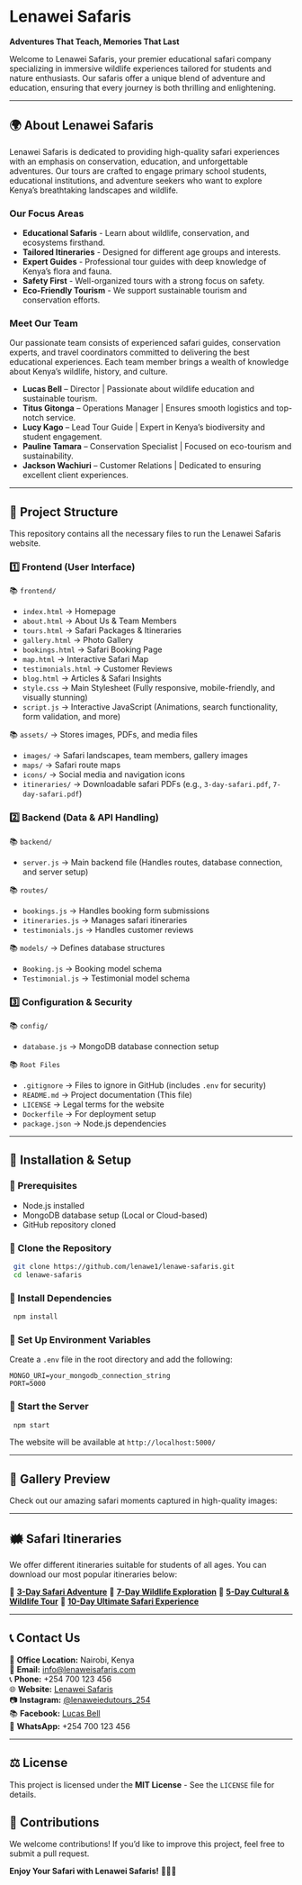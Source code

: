 # Lenawei Safaris

**Adventures That Teach, Memories That Last**

Welcome to Lenawei Safaris, your premier educational safari company specializing in immersive wildlife experiences tailored for students and nature enthusiasts. Our safaris offer a unique blend of adventure and education, ensuring that every journey is both thrilling and enlightening.

---

## 🌍 **About Lenawei Safaris**

Lenawei Safaris is dedicated to providing high-quality safari experiences with an emphasis on conservation, education, and unforgettable adventures. Our tours are crafted to engage primary school students, educational institutions, and adventure seekers who want to explore Kenya’s breathtaking landscapes and wildlife.

### **Our Focus Areas**

- **Educational Safaris** - Learn about wildlife, conservation, and ecosystems firsthand.
- **Tailored Itineraries** - Designed for different age groups and interests.
- **Expert Guides** - Professional tour guides with deep knowledge of Kenya’s flora and fauna.
- **Safety First** - Well-organized tours with a strong focus on safety.
- **Eco-Friendly Tourism** - We support sustainable tourism and conservation efforts.

### **Meet Our Team**

Our passionate team consists of experienced safari guides, conservation experts, and travel coordinators committed to delivering the best educational experiences. Each team member brings a wealth of knowledge about Kenya’s wildlife, history, and culture.

- **Lucas Bell** – Director | Passionate about wildlife education and sustainable tourism.
- **Titus Gitonga** – Operations Manager | Ensures smooth logistics and top-notch service.
- **Lucy Kago** – Lead Tour Guide | Expert in Kenya’s biodiversity and student engagement.
- **Pauline Tamara** – Conservation Specialist | Focused on eco-tourism and sustainability.
- **Jackson Wachiuri** – Customer Relations | Dedicated to ensuring excellent client experiences.

---

## 📎 **Project Structure**

This repository contains all the necessary files to run the Lenawei Safaris website.

### **1️⃣ Frontend (User Interface)**

📚 `frontend/`

- `index.html` → Homepage
- `about.html` → About Us & Team Members
- `tours.html` → Safari Packages & Itineraries
- `gallery.html` → Photo Gallery
- `bookings.html` → Safari Booking Page
- `map.html` → Interactive Safari Map
- `testimonials.html` → Customer Reviews
- `blog.html` → Articles & Safari Insights
- `style.css` → Main Stylesheet (Fully responsive, mobile-friendly, and visually stunning)
- `script.js` → Interactive JavaScript (Animations, search functionality, form validation, and more)

📚 `assets/` → Stores images, PDFs, and media files

- `images/` → Safari landscapes, team members, gallery images
- `maps/` → Safari route maps
- `icons/` → Social media and navigation icons
- `itineraries/` → Downloadable safari PDFs (e.g., `3-day-safari.pdf`, `7-day-safari.pdf`)

### **2️⃣ Backend (Data & API Handling)**

📚 `backend/`

- `server.js` → Main backend file (Handles routes, database connection, and server setup)

📚 `routes/`

- `bookings.js` → Handles booking form submissions
- `itineraries.js` → Manages safari itineraries
- `testimonials.js` → Handles customer reviews

📚 `models/` → Defines database structures

- `Booking.js` → Booking model schema
- `Testimonial.js` → Testimonial model schema

### **3️⃣ Configuration & Security**

📚 `config/`

- `database.js` → MongoDB database connection setup

📚 `Root Files`

- `.gitignore` → Files to ignore in GitHub (includes `.env` for security)
- `README.md` → Project documentation (This file)
- `LICENSE` → Legal terms for the website
- `Dockerfile` → For deployment setup
- `package.json` → Node.js dependencies

---

## 🚀 **Installation & Setup**

### **🔹 Prerequisites**

- Node.js installed
- MongoDB database setup (Local or Cloud-based)
- GitHub repository cloned

### **🔹 Clone the Repository**

```bash
 git clone https://github.com/lenawe1/lenawe-safaris.git
 cd lenawe-safaris
```

### **🔹 Install Dependencies**

```bash
 npm install
```

### **🔹 Set Up Environment Variables**

Create a `.env` file in the root directory and add the following:

```
MONGO_URI=your_mongodb_connection_string
PORT=5000
```

### **🔹 Start the Server**

```bash
 npm start
```

The website will be available at `http://localhost:5000/`

---

## 📸 **Gallery Preview**

Check out our amazing safari moments captured in high-quality images: 

---

## 🗰 **Safari Itineraries**

We offer different itineraries suitable for students of all ages. You can download our most popular itineraries below:

📄 [**3-Day Safari Adventure**](assets/itineraries/3-day-safari.pdf)
📄 [**7-Day Wildlife Exploration**](assets/itineraries/7-day-safari.pdf)
📄 [**5-Day Cultural & Wildlife Tour**](assets/itineraries/5-day-safari.pdf)
📄 [**10-Day Ultimate Safari Experience**](assets/itineraries/10-day-safari.pdf)

---

## 📞 **Contact Us**

🏢 **Office Location:** Nairobi, Kenya\
📧 **Email:** [info@lenaweisafaris.com](mailto\:info@lenaweisafaris.com)\
📞 **Phone:** +254 700 123 456\
🌐 **Website:** [Lenawei Safaris](https://lenawe1.github.io/)\
📷 **Instagram:** [@lenaweiedutours\_254](https://www.instagram.com/lenaweiedutours_254/)\
📚 **Facebook:** [Lucas Bell](https://www.facebook.com/LucasBell)\
💌 **WhatsApp:** +254 700 123 456

---

## ⚖️ **License**

This project is licensed under the **MIT License** - See the `LICENSE` file for details.

## 🙌 **Contributions**

We welcome contributions! If you’d like to improve this project, feel free to submit a pull request.

**Enjoy Your Safari with Lenawei Safaris!** 🦁🌿🌅

